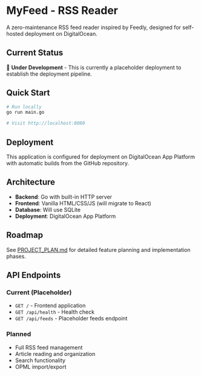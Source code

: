 # MyFeed - RSS Reader

A zero-maintenance RSS feed reader inspired by Feedly, designed for self-hosted deployment on DigitalOcean.

## Current Status

🚧 **Under Development** - This is currently a placeholder deployment to establish the deployment pipeline.

## Quick Start

```bash
# Run locally
go run main.go

# Visit http://localhost:8080
```

## Deployment

This application is configured for deployment on DigitalOcean App Platform with automatic builds from the GitHub repository.

## Architecture

- **Backend**: Go with built-in HTTP server
- **Frontend**: Vanilla HTML/CSS/JS (will migrate to React)
- **Database**: Will use SQLite
- **Deployment**: DigitalOcean App Platform

## Roadmap

See [PROJECT_PLAN.md](PROJECT_PLAN.md) for detailed feature planning and implementation phases.

## API Endpoints

### Current (Placeholder)
- `GET /` - Frontend application
- `GET /api/health` - Health check
- `GET /api/feeds` - Placeholder feeds endpoint

### Planned
- Full RSS feed management
- Article reading and organization
- Search functionality
- OPML import/export